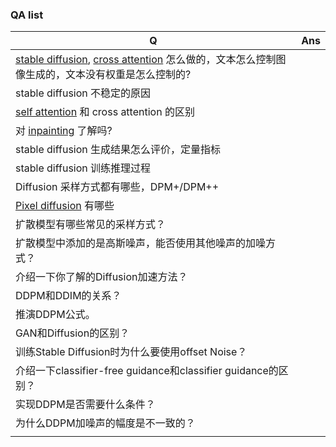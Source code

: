 

### QA list

| Q                                                                                                                                                                                                                                                                                                                                 | Ans |
| --------------------------------------------------------------------------------------------------------------------------------------------------------------------------------------------------------------------------------------------------------------------------------------------------------------------------------- | --- |
| [stable diffusion](https://zhida.zhihu.com/search?content_id=244465215&content_type=Article&match_order=1&q=stable+diffusion&zhida_source=entity), [cross attention](https://zhida.zhihu.com/search?content_id=244465215&content_type=Article&match_order=1&q=cross+attention&zhida_source=entity) 怎么做的，文本怎么控制图像生成的，文本没有权重是怎么控制的? |     |
| stable diffusion 不稳定的原因                                                                                                                                                                                                                                                                                                           |     |
| [self attention](https://zhida.zhihu.com/search?content_id=244465215&content_type=Article&match_order=1&q=self+attention&zhida_source=entity) 和 cross attention 的区别                                                                                                                                                               |     |
| 对 [inpainting](https://zhida.zhihu.com/search?content_id=244465215&content_type=Article&match_order=1&q=inpainting&zhida_source=entity) 了解吗?                                                                                                                                                                                      |     |
| stable diffusion 生成结果怎么评价，定量指标                                                                                                                                                                                                                                                                                                    |     |
| stable diffusion 训练推理过程                                                                                                                                                                                                                                                                                                           |     |
| Diffusion 采样方式都有哪些，DPM+/DPM++                                                                                                                                                                                                                                                                                                     |     |
| [Pixel diffusion](https://zhida.zhihu.com/search?content_id=244465215&content_type=Article&match_order=1&q=Pixel+diffusion&zhida_source=entity) 有哪些                                                                                                                                                                               |     |
| 扩散模型有哪些常见的采样方式？                                                                                                                                                                                                                                                                                                                   |     |
| 扩散模型中添加的是高斯噪声，能否使用其他噪声的加噪方式？                                                                                                                                                                                                                                                                                                      |     |
| 介绍一下你了解的Diffusion加速方法？                                                                                                                                                                                                                                                                                                            |     |
| DDPM和DDIM的关系？                                                                                                                                                                                                                                                                                                                     |     |
| 推演DDPM公式。                                                                                                                                                                                                                                                                                                                         |     |
| GAN和Diffusion的区别？                                                                                                                                                                                                                                                                                                                 |     |
| 训练Stable Diffusion时为什么要使用offset Noise？                                                                                                                                                                                                                                                                                            |     |
| 介绍一下classifier-free guidance和classifier guidance的区别？                                                                                                                                                                                                                                                                              |     |
| 实现DDPM是否需要什么条件？                                                                                                                                                                                                                                                                                                                   |     |
| 为什么DDPM加噪声的幅度是不一致的？                                                                                                                                                                                                                                                                                                               |     |
|                                                                                                                                                                                                                                                                                                                                   |     |
